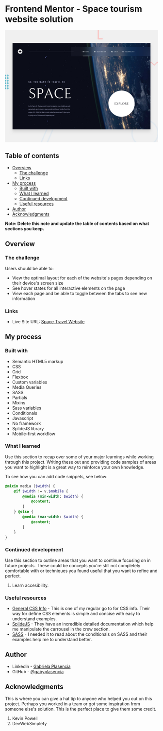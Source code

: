 # Frontend Mentor - Space tourism website solution

![Design preview for the Space tourism website coding challenge](./assets/preview.jpg)

## Table of contents

- [Overview](#overview)
  - [The challenge](#the-challenge)
  - [Links](#links)
- [My process](#my-process)
  - [Built with](#built-with)
  - [What I learned](#what-i-learned)
  - [Continued development](#continued-development)
  - [Useful resources](#useful-resources)
- [Author](#author)
- [Acknowledgments](#acknowledgments)

**Note: Delete this note and update the table of contents based on what sections you keep.**

## Overview

### The challenge

Users should be able to:

- View the optimal layout for each of the website's pages depending on their device's screen size
- See hover states for all interactive elements on the page
- View each page and be able to toggle between the tabs to see new information

### Links

- Live Site URL: [Space Travel Website](https://spacetravel-gabyplasencia.netlify.app/)

## My process

### Built with

- Semantic HTML5 markup
- CSS
 - Grid
 - Flexbox
 - Custom variables
 - Media Queries
- SASS
 - Partials
 - Mixins
 - Sass variables
 - Conditionals
- Javascript
 - No framework
 - SplideJS library
- Mobile-first workflow

### What I learned

Use this section to recap over some of your major learnings while working through this project. Writing these out and providing code samples of areas you want to highlight is a great way to reinforce your own knowledge.

To see how you can add code snippets, see below:

```sass
@mixin media ($width) {
    @if $width != v.$mobile {
        @media (min-width: $width) {
            @content;
        }
    } @else {
        @media (max-width: $width) {
            @content;
        }
    }
}
```

### Continued development

Use this section to outline areas that you want to continue focusing on in future projects. These could be concepts you're still not completely comfortable with or techniques you found useful that you want to refine and perfect.

1. Learn accesibility.

### Useful resources
- [General CSS Info](https://developer.mozilla.org/en-US/) - This is one of my regular go to for CSS info. Their way for define CSS elements is simple and concise with easy to understand examples.
- [SplideJS](https://splidejs.com/) - They have an incredible detailed documentation which help me manipulate the carrousel in the crew section.
- [SASS](https://sass-lang.com/documentation/at-rules/control/if/) - I needed it to read about the conditionals on SASS and their examples help me to understand better.

## Author

- Linkedin - [Gabriela Plasencia](https://www.linkedin.com/in/gabriela-plasencia-gomez/)
- GitHub - [@gabyplasencia](https://github.com/gabyplasencia)


## Acknowledgments

This is where you can give a hat tip to anyone who helped you out on this project. Perhaps you worked in a team or got some inspiration from someone else's solution. This is the perfect place to give them some credit.

1. Kevin Powell
2. DevWebSimplefy


